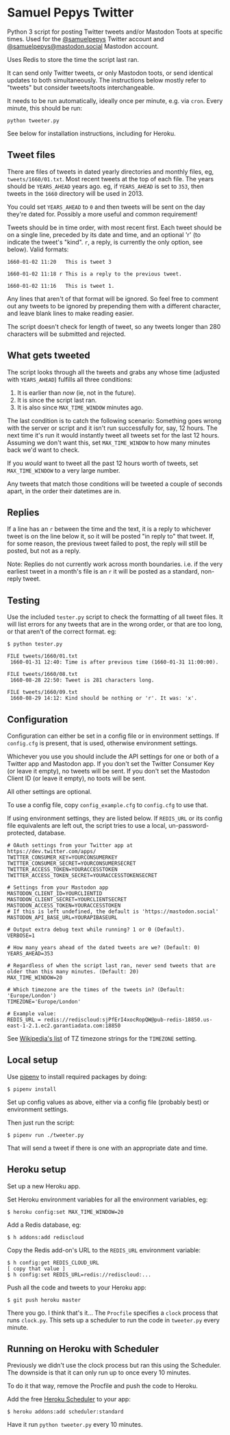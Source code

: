 # Samuel Pepys Twitter

Python 3 script for posting Twitter tweets and/or Mastodon Toots at specific
times. Used for the [@samuelpepys](http://twitter.com/samuelpepys) Twitter
account and [@samuelpepys@mastodon.social](https://mastodon.social/@samuelpepys)
Mastodon account.

Uses Redis to store the time the script last ran.

It can send only Twitter tweets, or only Mastodon toots, or send identical
updates to both simultaneously. The instructions below mostly refer to "tweets"
but consider tweets/toots interchangeable.

It needs to be run automatically, ideally once per minute, e.g. via `cron`.
Every minute, this should be run:

    python tweeter.py

See below for installation instructions, including for Heroku.


## Tweet files

There are files of tweets in dated yearly directories and monthly files, eg,
`tweets/1660/01.txt`. Most recent tweets at the top of each file. The years
should be `YEARS_AHEAD` years ago. eg, if `YEARS_AHEAD` is set to `353`, then
tweets in the `1660` directory will be used in 2013.

You could set `YEARS_AHEAD` to `0` and then tweets will be sent on the day
they're dated for. Possibly a more useful and common requirement!

Tweets should be in time order, with most recent first. Each tweet should be on
a single line, preceded by its date and time,  and an optional 'r' (to indicate
the tweet's "kind". `r`, a reply, is currently the only option, see below). Valid formats:

    1660-01-02 11:20   This is tweet 3

    1660-01-02 11:18 r This is a reply to the previous tweet.

    1660-01-02 11:16   This is tweet 1.

Any lines that aren't of that format will be ignored. So feel free to comment
out any tweets to be ignored by prepending them with a different character, and
leave blank lines to make reading easier.

The script doesn't check for length of tweet, so any tweets longer than 280
characters will be submitted and rejected.


## What gets tweeted

The script looks through all the tweets and grabs any whose time (adjusted with
    `YEARS_AHEAD`) fulfills all three conditions:

1. It is earlier than *now* (ie, not in the future).
2. It is since the script last ran.
3. It is also since `MAX_TIME_WINDOW` minutes ago.

The last condition is to catch the following scenario: Something goes wrong with the server or script and it isn't run successfully for, say, 12 hours. The next time it's run it would instantly tweet all tweets set for the last 12 hours. Assuming we don't want this, set `MAX_TIME_WINDOW` to how many minutes back we'd want to check.

If you *would* want to tweet all the past 12 hours worth of tweets, set `MAX_TIME_WINDOW` to a very large number.

Any tweets that match those conditions will be tweeted a couple of seconds apart, in the order their datetimes are in.


## Replies

If a line has an `r` between the time and the text, it is a reply to whichever
tweet is on the line below it, so it will be posted "in reply to" that tweet.
If, for some reason, the previous tweet failed to post, the reply will still
be posted, but not as a reply.

Note: Replies do not currently work across month boundaries. i.e. if the very
earliest tweet in a month's file is an `r` it will be posted as a standard,
non-reply tweet.


## Testing

Use the included `tester.py` script to check the formatting of all tweet files.
It will list errors for any tweets that are in the wrong order, or that are too
long, or that aren't of the correct format. eg:

	$ python tester.py

	FILE tweets/1660/01.txt
	 1660-01-31 12:40: Time is after previous time (1660-01-31 11:00:00).

	FILE tweets/1660/08.txt
	 1660-08-28 22:50: Tweet is 281 characters long.

	FILE tweets/1660/09.txt
	 1660-08-29 14:12: Kind should be nothing or 'r'. It was: 'x'.


## Configuration

Configuration can either be set in a config file or in environment settings. If `config.cfg` is present, that is used, otherwise environment settings.

Whichever you use you should include the API settings for one or both of a Twitter app and Mastodon app. If you don't set the Twitter Consumer Key (or leave it empty), no tweets will be sent. If you don't set the Mastodon Client ID (or leave it empty), no toots will be sent.

All other settings are optional.

To use a config file, copy `config_example.cfg` to `config.cfg` to use that.

If using environment settings, they are listed below. If `REDIS_URL` or its config file equivalents are left out, the script tries to use a local, un-password-protected, database.

    # OAuth settings from your Twitter app at https://dev.twitter.com/apps/
    TWITTER_CONSUMER_KEY=YOURCONSUMERKEY
    TWITTER_CONSUMER_SECRET=YOURCONSUMERSECRET
    TWITTER_ACCESS_TOKEN=YOURACCESSTOKEN
    TWITTER_ACCESS_TOKEN_SECRET=YOURACCESSTOKENSECRET

    # Settings from your Mastodon app
    MASTODON_CLIENT_ID=YOURCLIENTID
    MASTODON_CLIENT_SECRET=YOURCLIENTSECRET
    MASTODON_ACCESS_TOKEN=YOURACCESSTOKEN
    # If this is left undefined, the default is 'https://mastodon.social'
    MASTODON_API_BASE_URL=YOURAPIBASEURL

    # Output extra debug text while running? 1 or 0 (Default).
    VERBOSE=1

    # How many years ahead of the dated tweets are we? (Default: 0)
    YEARS_AHEAD=353

    # Regardless of when the script last ran, never send tweets that are older than this many minutes. (Default: 20)
    MAX_TIME_WINDOW=20

    # Which timezone are the times of the tweets in? (Default: 'Europe/London')
    TIMEZONE='Europe/London'

	# Example value:
	REDIS_URL = redis://rediscloud:sjPfErI4xocRopQW@pub-redis-18850.us-east-1-2.1.ec2.garantiadata.com:18850

See [Wikipedia's list](http://en.wikipedia.org/wiki/List_of_tz_database_time_zones) of TZ timezone strings for the `TIMEZONE` setting.


## Local setup

Use [pipenv](https://pipenv.readthedocs.io/en/latest/) to install required
packages by doing:

    $ pipenv install

Set up config values as above, either via a config file (probably best) or
environment settings.

Then just run the script:

    $ pipenv run ./tweeter.py

That will send a tweet if there is one with an appropriate date and time.


## Heroku setup

Set up a new Heroku app.

Set Heroku environment variables for all the environment variables, eg:

    $ heroku config:set MAX_TIME_WINDOW=20

Add a Redis database, eg:

	$ h addons:add rediscloud

Copy the Redis add-on's URL to the `REDIS_URL` environment variable:

	$ h config:get REDIS_CLOUD_URL
	[ copy that value ]
	$ h config:set REDIS_URL=redis://rediscloud:...

Push all the code  and tweets to your Heroku app:

    $ git push heroku master

There you go. I think that's it... The `Procfile` specifies a `clock` process
that runs `clock.py`. This sets up a scheduler to run the code in `tweeter.py`
every minute.


## Running on Heroku with Scheduler

Previously we didn't use the clock process but ran this using the Scheduler.
The downside is that it can only run up to once every 10 minutes.

To do it that way, remove the Procfile and push the code to Heroku.

Add the free [Heroku Scheduler](https://addons.heroku.com/scheduler) to your app:

    $ heroku addons:add scheduler:standard

Have it run `python tweeter.py` every 10 minutes.
